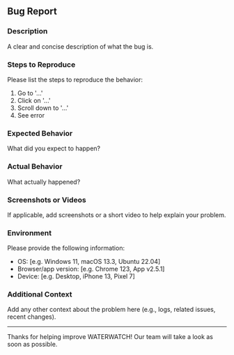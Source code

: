 ## Bug Report

### Description
A clear and concise description of what the bug is.

### Steps to Reproduce
Please list the steps to reproduce the behavior:
1. Go to '...'
2. Click on '...'
3. Scroll down to '...'
4. See error

### Expected Behavior
What did you expect to happen?

### Actual Behavior
What actually happened?

### Screenshots or Videos
If applicable, add screenshots or a short video to help explain your problem.

### Environment
Please provide the following information:
- OS: [e.g. Windows 11, macOS 13.3, Ubuntu 22.04]
- Browser/app version: [e.g. Chrome 123, App v2.5.1]
- Device: [e.g. Desktop, iPhone 13, Pixel 7]

### Additional Context
Add any other context about the problem here (e.g., logs, related issues, recent changes).

---

Thanks for helping improve WATERWATCH! Our team will take a look as soon as possible.
